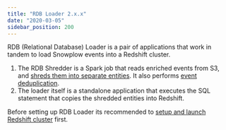 ```yaml
---
title: "RDB Loader 2.x.x"
date: "2020-03-05"
sidebar_position: 200
---
```


RDB (Relational Database) Loader is a pair of applications that work in tandem to load Snowplow events into a Redshift cluster.

1. The RDB Shredder is a Spark job that reads enriched events from S3, and [shreds them into separate entities](/docs/pipeline-components-and-applications/loaders-storage-targets/snowplow-rdb-loader/previous-versions/snowplow-rdb-loader/shredding-overview/index.md). It also performs [event deduplication](/docs/pipeline-components-and-applications/loaders-storage-targets/snowplow-rdb-loader/previous-versions/snowplow-rdb-loader/event-deduplication/index.md).
2. The loader itself is a standalone application that executes the SQL statement that copies the shredded entities into Redshift.

Before setting up RDB Loader its recommended to [setup and launch Redshift cluster](/docs/getting-started-on-snowplow-open-source/setup-snowplow-on-aws/setup-destinations/setup-redshift/index.md) first.
